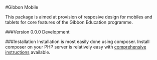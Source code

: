 #Gibbon Mobile

This package is aimed at provision of resposive design for mobiles and tablets for core features of the Gibbon Education programme.

###Version
0.0.0 Development


###Installation
Installation is most easily done using composer.  Install composer on your PHP server is relatively easy with [comprehensive instructions](https://getcomposer.org/doc/00-intro.md) available.